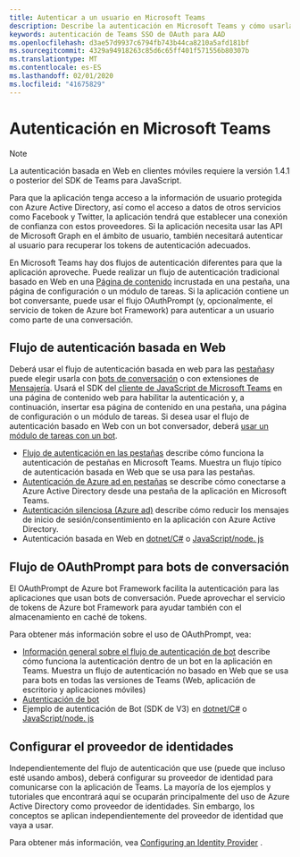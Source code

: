 ```yaml
---
title: Autenticar a un usuario en Microsoft Teams
description: Describe la autenticación en Microsoft Teams y cómo usarla en las aplicaciones.
keywords: autenticación de Teams SSO de OAuth para AAD
ms.openlocfilehash: d3ae57d9937c6794fb743b44ca8210a5afd181bf
ms.sourcegitcommit: 4329a94918263c85d6c65ff401f571556b80307b
ms.translationtype: MT
ms.contentlocale: es-ES
ms.lasthandoff: 02/01/2020
ms.locfileid: "41675829"
---
```

# <a name="authentication-in-teams"></a>Autenticación en Microsoft Teams

> [!Note]
> La autenticación basada en Web en clientes móviles requiere la versión 1.4.1 o posterior del SDK de Teams para JavaScript.

Para que la aplicación tenga acceso a la información de usuario protegida con Azure Active Directory, así como el acceso a datos de otros servicios como Facebook y Twitter, la aplicación tendrá que establecer una conexión de confianza con estos proveedores. Si la aplicación necesita usar las API de Microsoft Graph en el ámbito de usuario, también necesitará autenticar al usuario para recuperar los tokens de autenticación adecuados.

En Microsoft Teams hay dos flujos de autenticación diferentes para que la aplicación aproveche. Puede realizar un flujo de autenticación tradicional basado en Web en una [Página de contenido](~/tabs/how-to/create-tab-pages/content-page.md) incrustada en una pestaña, una página de configuración o un módulo de tareas. Si la aplicación contiene un bot conversante, puede usar el flujo OAuthPrompt (y, opcionalmente, el servicio de token de Azure bot Framework) para autenticar a un usuario como parte de una conversación.

## <a name="web-based-authentication-flow"></a>Flujo de autenticación basada en Web

Deberá usar el flujo de autenticación basada en web para las [pestañas](~/tabs/what-are-tabs.md)y puede elegir usarla con [bots de conversación](~/bots/what-are-bots.md) o con extensiones de [Mensajería](~/messaging-extensions/what-are-messaging-extensions.md). Usará el SDK del [cliente de JavaScript de Microsoft Teams](/javascript/api/overview/msteams-client) en una página de contenido web para habilitar la autenticación y, a continuación, insertar esa página de contenido en una pestaña, una página de configuración o un módulo de tareas. Si desea usar el flujo de autenticación basado en Web con un bot conversador, deberá [usar un módulo de tareas con un bot](~/task-modules-and-cards/task-modules/task-modules-bots.md).

* [Flujo de autenticación en las pestañas](~/tabs/how-to/authentication/auth-flow-tab.md) describe cómo funciona la autenticación de pestañas en Microsoft Teams. Muestra un flujo típico de autenticación basada en Web que se usa para las pestañas.
* [Autenticación de Azure ad en pestañas](~/tabs/how-to/authentication/auth-tab-AAD.md) se describe cómo conectarse a Azure Active Directory desde una pestaña de la aplicación en Microsoft Teams.
* [Autenticación silenciosa (Azure ad)](~/tabs/how-to/authentication/auth-silent-AAD.md) describe cómo reducir los mensajes de inicio de sesión/consentimiento en la aplicación con Azure Active Directory.
* Autenticación basada en Web en [dotnet/C#](https://github.com/OfficeDev/microsoft-teams-sample-complete-csharp) o [JavaScript/node. js](https://github.com/OfficeDev/microsoft-teams-sample-complete-node)

## <a name="the-oauthprompt-flow-for-conversational-bots"></a>Flujo de OAuthPrompt para bots de conversación

El OAuthPrompt de Azure bot Framework facilita la autenticación para las aplicaciones que usan bots de conversación. Puede aprovechar el servicio de tokens de Azure bot Framework para ayudar también con el almacenamiento en caché de tokens.

Para obtener más información sobre el uso de OAuthPrompt, vea:

* [Información general sobre el flujo de autenticación de bot](~/bots/how-to/authentication/auth-flow-bot.md) describe cómo funciona la autenticación dentro de un bot en la aplicación en Teams. Muestra un flujo de autenticación no basado en Web que se usa para bots en todas las versiones de Teams (Web, aplicación de escritorio y aplicaciones móviles)
* [Autenticación de bot](~/bots/how-to/authentication/add-authentication.md)
* Ejemplo de autenticación de Bot (SDK de V3) en [dotnet/C#](https://github.com/microsoft/BotBuilder-Samples/tree/master/samples/csharp_dotnetcore/46.teams-auth) o [JavaScript/node. js](https://github.com/microsoft/BotBuilder-Samples/tree/master/samples/javascript_nodejs/46.teams-auth)

## <a name="configure-your-identity-provider"></a>Configurar el proveedor de identidades

Independientemente del flujo de autenticación que use (puede que incluso esté usando ambos), deberá configurar su proveedor de identidad para comunicarse con la aplicación de Teams. La mayoría de los ejemplos y tutoriales que encontrará aquí se ocuparán principalmente del uso de Azure Active Directory como proveedor de identidades. Sin embargo, los conceptos se aplican independientemente del proveedor de identidad que vaya a usar.

Para obtener más información, vea [Configuring an Identity Provider](~/concepts/authentication/configure-identity-provider.md) .
